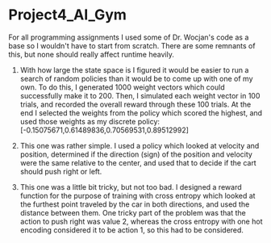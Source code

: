 # Project4_AI_Gym

For all programming assignments I used some of Dr. Wocjan's code as a base so I wouldn't have to start from scratch. There are some remnants of this, but none should really affect runtime heavily.

1. With how large the state space is I figured it would be easier to run a search of random policies than it would be to come up with one of my own. To do this, I generated 1000 weight vectors which could successfully make it to 200. Then, I simulated each weight vector in 100 trials, and recorded the overall reward through these 100 trials. At the end I selected the weights from the policy which scored the highest, and used those weights as my discrete policy: [-0.15075671,0.61489836,0.70569531,0.89512992]

2. This one was rather simple. I used a policy which looked at velocity and position, determined if the direction (sign) of the position and velocity were the same relative to the center, and used that to decide if the cart should push right or left.

3. This one was a little bit tricky, but not too bad. I designed a reward function for the purpose of training with cross entropy which looked at the furthest point traveled by the car in both directions, and used the distance between them. One tricky part of the problem was that the action to push right was value 2, whereas the cross entropy with one hot encoding considered it to be action 1, so this had to be considered.
